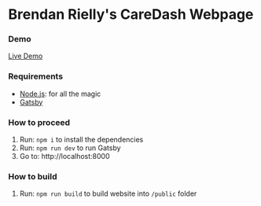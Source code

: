 # Brendan Rielly's CareDash Webpage

### Demo
[Live Demo](https://sharp-kirch-db3e36.netlify.com/)

### Requirements

*  [Node.js](http://nodejs.org): for all the magic
*  [Gatsby](https://www.gatsbyjs.org/docs/)


### How to proceed

1.  Run: `npm i` to install the dependencies
1.  Run: `npm run dev` to run Gatsby
1.  Go to: http://localhost:8000


### How to build

1.  Run: `npm run build` to build website into `/public` folder